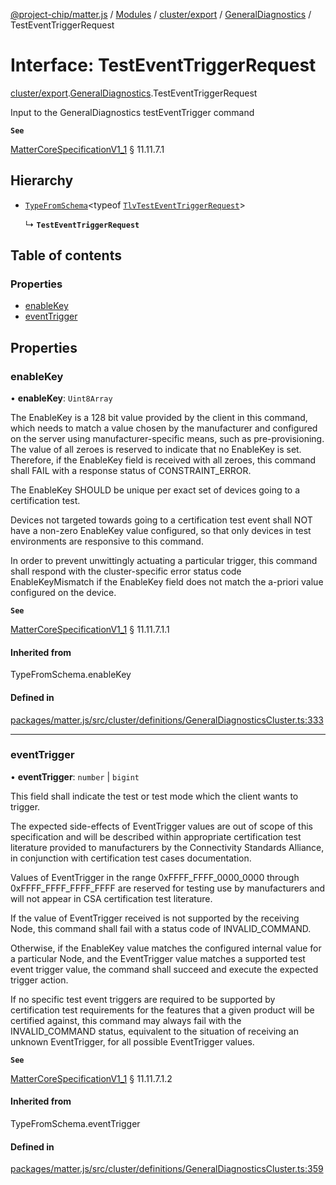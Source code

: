 [@project-chip/matter.js](../README.md) / [Modules](../modules.md) / [cluster/export](../modules/cluster_export.md) / [GeneralDiagnostics](../modules/cluster_export.GeneralDiagnostics.md) / TestEventTriggerRequest

# Interface: TestEventTriggerRequest

[cluster/export](../modules/cluster_export.md).[GeneralDiagnostics](../modules/cluster_export.GeneralDiagnostics.md).TestEventTriggerRequest

Input to the GeneralDiagnostics testEventTrigger command

**`See`**

[MatterCoreSpecificationV1_1](spec_export.MatterCoreSpecificationV1_1.md) § 11.11.7.1

## Hierarchy

- [`TypeFromSchema`](../modules/tlv_export.md#typefromschema)\<typeof [`TlvTestEventTriggerRequest`](../modules/cluster_export.GeneralDiagnostics.md#tlvtesteventtriggerrequest)\>

  ↳ **`TestEventTriggerRequest`**

## Table of contents

### Properties

- [enableKey](cluster_export.GeneralDiagnostics.TestEventTriggerRequest.md#enablekey)
- [eventTrigger](cluster_export.GeneralDiagnostics.TestEventTriggerRequest.md#eventtrigger)

## Properties

### enableKey

• **enableKey**: `Uint8Array`

The EnableKey is a 128 bit value provided by the client in this command, which needs to match a value chosen
by the manufacturer and configured on the server using manufacturer-specific means, such as
pre-provisioning. The value of all zeroes is reserved to indicate that no EnableKey is set. Therefore, if
the EnableKey field is received with all zeroes, this command shall FAIL with a response status of
CONSTRAINT_ERROR.

The EnableKey SHOULD be unique per exact set of devices going to a certification test.

Devices not targeted towards going to a certification test event shall NOT have a non-zero EnableKey value
configured, so that only devices in test environments are responsive to this command.

In order to prevent unwittingly actuating a particular trigger, this command shall respond with the
cluster-specific error status code EnableKeyMismatch if the EnableKey field does not match the a-priori
value configured on the device.

**`See`**

[MatterCoreSpecificationV1_1](spec_export.MatterCoreSpecificationV1_1.md) § 11.11.7.1.1

#### Inherited from

TypeFromSchema.enableKey

#### Defined in

[packages/matter.js/src/cluster/definitions/GeneralDiagnosticsCluster.ts:333](https://github.com/project-chip/matter.js/blob/3adaded6/packages/matter.js/src/cluster/definitions/GeneralDiagnosticsCluster.ts#L333)

___

### eventTrigger

• **eventTrigger**: `number` \| `bigint`

This field shall indicate the test or test mode which the client wants to trigger.

The expected side-effects of EventTrigger values are out of scope of this specification and will be
described within appropriate certification test literature provided to manufacturers by the Connectivity
Standards Alliance, in conjunction with certification test cases documentation.

Values of EventTrigger in the range 0xFFFF_FFFF_0000_0000 through 0xFFFF_FFFF_FFFF_FFFF are reserved for
testing use by manufacturers and will not appear in CSA certification test literature.

If the value of EventTrigger received is not supported by the receiving Node, this command shall fail with a
status code of INVALID_COMMAND.

Otherwise, if the EnableKey value matches the configured internal value for a particular Node, and the
EventTrigger value matches a supported test event trigger value, the command shall succeed and execute the
expected trigger action.

If no specific test event triggers are required to be supported by certification test requirements for the
features that a given product will be certified against, this command may always fail with the
INVALID_COMMAND status, equivalent to the situation of receiving an unknown EventTrigger, for all possible
EventTrigger values.

**`See`**

[MatterCoreSpecificationV1_1](spec_export.MatterCoreSpecificationV1_1.md) § 11.11.7.1.2

#### Inherited from

TypeFromSchema.eventTrigger

#### Defined in

[packages/matter.js/src/cluster/definitions/GeneralDiagnosticsCluster.ts:359](https://github.com/project-chip/matter.js/blob/3adaded6/packages/matter.js/src/cluster/definitions/GeneralDiagnosticsCluster.ts#L359)
